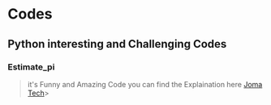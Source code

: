 # Codes
## Python interesting and Challenging Codes


### Estimate_pi

>it's  Funny and Amazing Code you can find the Explaination here [Joma Tech](https://www.youtube.com/watch?v=pvimAM_SLic&list=WL&index=7)>
